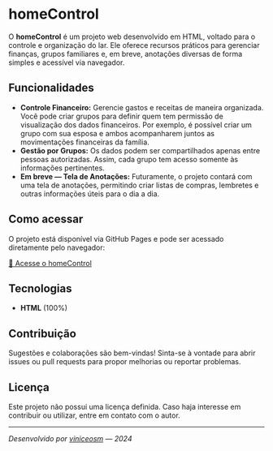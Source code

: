 # homeControl

O **homeControl** é um projeto web desenvolvido em HTML, voltado para o controle e organização do lar. Ele oferece recursos práticos para gerenciar finanças, grupos familiares e, em breve, anotações diversas de forma simples e acessível via navegador.

## Funcionalidades

- **Controle Financeiro:** Gerencie gastos e receitas de maneira organizada. Você pode criar grupos para definir quem tem permissão de visualização dos dados financeiros. Por exemplo, é possível criar um grupo com sua esposa e ambos acompanharem juntos as movimentações financeiras da família.
- **Gestão por Grupos:** Os dados podem ser compartilhados apenas entre pessoas autorizadas. Assim, cada grupo tem acesso somente às informações pertinentes.
- **Em breve — Tela de Anotações:** Futuramente, o projeto contará com uma tela de anotações, permitindo criar listas de compras, lembretes e outras informações úteis para o dia a dia.

## Como acessar

O projeto está disponível via GitHub Pages e pode ser acessado diretamente pelo navegador:

[🔗 Acesse o homeControl](https://viniceosm.github.io/homeControl/)

## Tecnologias

- **HTML** (100%)

## Contribuição

Sugestões e colaborações são bem-vindas! Sinta-se à vontade para abrir issues ou pull requests para propor melhorias ou reportar problemas.

## Licença

Este projeto não possui uma licença definida. Caso haja interesse em contribuir ou utilizar, entre em contato com o autor.

---

*Desenvolvido por [viniceosm](https://github.com/viniceosm) — 2024*
